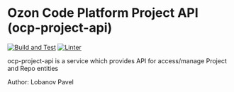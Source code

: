 # Ozon Code Platform Project API (ocp-project-api)
[![Build and Test](https://github.com/ozoncp/ocp-project-api/actions/workflows/go.yml/badge.svg?branch=homework_6)](https://github.com/ozoncp/ocp-project-api/actions/workflows/go.yml) [![Linter](https://github.com/ozoncp/ocp-project-api/actions/workflows/golangci-lint.yml/badge.svg?branch=homework_6)](https://github.com/ozoncp/ocp-project-api/actions/workflows/golangci-lint.yml)

ocp-project-api is a service which provides API for access/manage Project and Repo entities

Author: Lobanov Pavel

